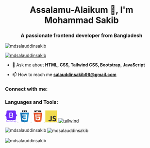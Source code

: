 <h1 align="center">Assalamu-Alaikum 👋, I'm Mohammad Sakib</h1>
<h3 align="center">A passionate frontend developer from Bangladesh</h3>

<p align="left"> <img src="https://komarev.com/ghpvc/?username=mdsalauddinsakib&label=Profile%20views&color=0e75b6&style=flat" alt="mdsalauddinsakib" /> </p>

<p align="left"> <a href="https://github.com/ryo-ma/github-profile-trophy"><img src="https://github-profile-trophy.vercel.app/?username=mdsalauddinsakib" alt="mdsalauddinsakib" /></a> </p>

- 💬 Ask me about **HTML, CSS, Tailwind CSS, Bootstrap, JavaScript**

- 📫 How to reach me **salauddinsakib99@gmail.com**

<h3 align="left">Connect with me:</h3>
<p align="left">
</p>

<h3 align="left">Languages and Tools:</h3>
<p align="left"> <a href="https://getbootstrap.com" target="_blank" rel="noreferrer"> <img src="https://raw.githubusercontent.com/devicons/devicon/master/icons/bootstrap/bootstrap-plain-wordmark.svg" alt="bootstrap" width="40" height="40"/> </a> <a href="https://www.w3schools.com/css/" target="_blank" rel="noreferrer"> <img src="https://raw.githubusercontent.com/devicons/devicon/master/icons/css3/css3-original-wordmark.svg" alt="css3" width="40" height="40"/> </a> <a href="https://www.w3.org/html/" target="_blank" rel="noreferrer"> <img src="https://raw.githubusercontent.com/devicons/devicon/master/icons/html5/html5-original-wordmark.svg" alt="html5" width="40" height="40"/> </a> <a href="https://developer.mozilla.org/en-US/docs/Web/JavaScript" target="_blank" rel="noreferrer"> <img src="https://raw.githubusercontent.com/devicons/devicon/master/icons/javascript/javascript-original.svg" alt="javascript" width="40" height="40"/> </a> <a href="https://tailwindcss.com/" target="_blank" rel="noreferrer"> <img src="https://www.vectorlogo.zone/logos/tailwindcss/tailwindcss-icon.svg" alt="tailwind" width="40" height="40"/> </a> </p>

<p><img align="left" src="https://github-readme-stats.vercel.app/api/top-langs?username=mdsalauddinsakib&show_icons=true&locale=en&layout=compact" alt="mdsalauddinsakib" /></p>

<p>&nbsp;<img align="center" src="https://github-readme-stats.vercel.app/api?username=mdsalauddinsakib&show_icons=true&locale=en" alt="mdsalauddinsakib" /></p>

<p><img align="center" src="https://github-readme-streak-stats.herokuapp.com/?user=mdsalauddinsakib&" alt="mdsalauddinsakib" /></p>

